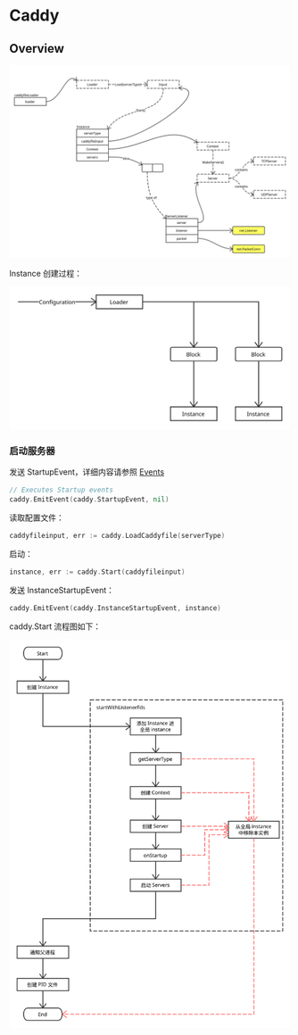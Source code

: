 # Caddy

## Overview

![Overview](./images/overview.svg)

Instance 创建过程：

![Instance Creation](./images/instance_creation.svg)

### 启动服务器

发送 StartupEvent，详细内容请参照 [Events](events.md)

```go
// Executes Startup events
caddy.EmitEvent(caddy.StartupEvent, nil)
```

读取配置文件：

```go
caddyfileinput, err := caddy.LoadCaddyfile(serverType)
```

启动：

```go
instance, err := caddy.Start(caddyfileinput)
```

发送 InstanceStartupEvent：

```go
caddy.EmitEvent(caddy.InstanceStartupEvent, instance)
```

caddy.Start 流程图如下：

![Start Server](./images/start_server.svg)
